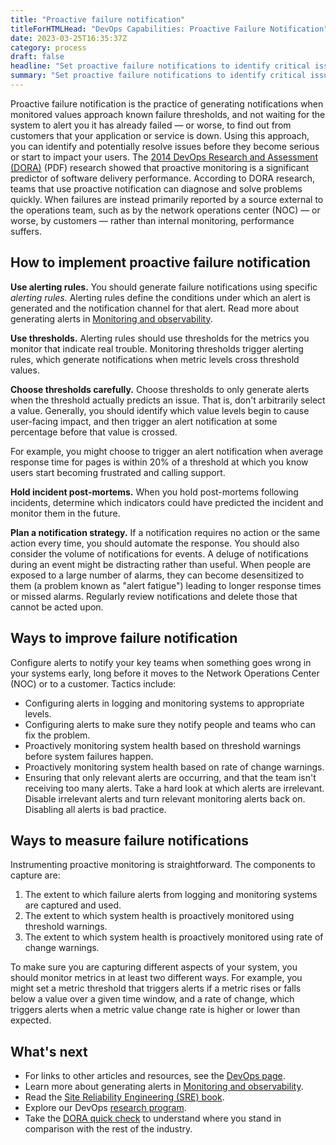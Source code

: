 ```yaml
---
title: "Proactive failure notification"
titleForHTMLHead: "DevOps Capabilities: Proactive Failure Notification" # TODO: can we DRY this out?
date: 2023-03-25T16:35:37Z
category: process
draft: false
headline: "Set proactive failure notifications to identify critical issues and act on problems before they arise."
summary: "Set proactive failure notifications to identify critical issues and act on problems before they arise."
---
```


Proactive failure notification is the practice of generating notifications when
monitored values approach known failure thresholds, and not waiting for the
system to alert you it has already failed — or worse, to find out from customers
that your application or service is down.
Using this approach, you can identify and potentially resolve issues before they
become serious or start to impact your users. The
[2014 DevOps Research and Assessment (DORA)](/publications/pdf/state-of-devops-2014.pdf)
(PDF) research showed that proactive monitoring is a significant predictor of software
delivery performance.
According to DORA research, teams that use proactive notification can diagnose
and solve problems quickly. When failures are instead primarily reported by a
source external to the operations team, such as by the network operations center
(NOC) — or worse, by customers — rather than internal monitoring, performance
suffers.

## How to implement proactive failure notification

**Use alerting rules.** You should generate failure notifications using
specific *alerting rules.* Alerting rules define the conditions under which an
alert is generated and the notification channel for that alert. Read more about 
generating alerts in
[Monitoring and observability](/capabilities/monitoring-and-observability).

**Use thresholds.** Alerting rules should use thresholds for the metrics you
monitor that indicate real trouble. Monitoring thresholds trigger alerting
rules, which generate notifications when metric levels cross threshold values.

**Choose thresholds carefully.** Choose thresholds to only generate alerts when
the threshold actually predicts an issue. That is, don't arbitrarily select a
value. Generally, you should identify which value levels begin to cause
user-facing impact, and then trigger an alert notification at some percentage
before that value is crossed.

For example, you might choose to trigger an alert notification when average
response time for pages is within 20% of a threshold at which you know users
start becoming frustrated and calling support.

**Hold incident post-mortems.** When you hold post-mortems following incidents,
determine which indicators could have predicted the incident and monitor them in
the future.

**Plan a notification strategy.** If a notification requires no action or the
same action every time, you should automate the response. You should also
consider the volume of notifications for events. A deluge of notifications
during an event might be distracting rather than useful. When people are exposed
to a large number of alarms, they can become desensitized to them (a problem known
as "alert fatigue") leading to longer response times or missed alarms.
Regularly review notifications and delete those that cannot be acted upon.

## Ways to improve failure notification

Configure alerts to notify your key teams when something goes wrong in your
systems early, long before it moves to the Network Operations Center (NOC) or to
a customer. Tactics include:

-   Configuring alerts in logging and monitoring systems to appropriate
    levels.
-   Configuring alerts to make sure they notify people and teams who can fix
    the problem.
-   Proactively monitoring system health based on threshold
    warnings before system failures happen.
-   Proactively monitoring system health based on rate of change warnings.
-   Ensuring that only relevant alerts are occurring, and that the team isn't
    receiving too many alerts. Take a hard look at which alerts are
    irrelevant. Disable irrelevant alerts and turn relevant monitoring alerts
    back on.
    Disabling all alerts is bad practice.

## Ways to measure failure notifications

Instrumenting proactive monitoring is straightforward. The components to
capture are:

1.  The extent to which failure alerts from logging and monitoring systems
    are captured and used.
1.  The extent to which system health is proactively monitored using
    threshold warnings.
1.  The extent to which system health is proactively monitored using rate of
    change warnings.

To make sure you are capturing different aspects of your system, you should
monitor metrics in at least two different ways. For example, you might set a
metric threshold
that triggers alerts if a metric rises or falls below a value over a given time
window, and a rate of change, which triggers alerts when a metric value change
rate is higher or lower than expected.

## What's next

-   For links to other articles and resources, see the
    [DevOps page](https://cloud.google.com/devops).
-   Learn more about generating alerts in [Monitoring and observability](/capabilities/monitoring-and-observability).
-   Read the
    [Site Reliability Engineering (SRE) book](https://landing.google.com/sre/books/).
-   Explore our DevOps
    [research program](/).
-   Take the
    [DORA quick check](/quickcheck/)
    to understand where you stand in comparison with the rest of the industry.
